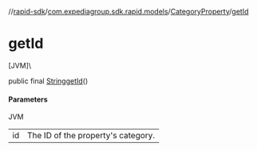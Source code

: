//[rapid-sdk](../../../index.md)/[com.expediagroup.sdk.rapid.models](../index.md)/[CategoryProperty](index.md)/[getId](get-id.md)

# getId

[JVM]\

public final [String](https://docs.oracle.com/javase/8/docs/api/java/lang/String.html)[getId](get-id.md)()

#### Parameters

JVM

| | |
|---|---|
| id | The ID of the property's category. |
